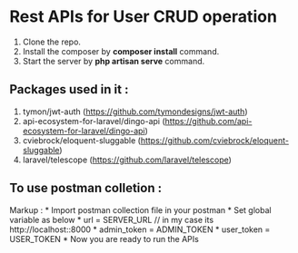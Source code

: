 # Rest APIs for User CRUD operation

1. Clone the repo.
2. Install the composer by **composer install** command.
3. Start the server by **php artisan serve** command.

## Packages used in it :

1. tymon/jwt-auth (https://github.com/tymondesigns/jwt-auth)
2. api-ecosystem-for-laravel/dingo-api (https://github.com/api-ecosystem-for-laravel/dingo-api)
3. cviebrock/eloquent-sluggable (https://github.com/cviebrock/eloquent-sluggable)
4. laravel/telescope (https://github.com/laravel/telescope)

## To use postman colletion :

Markup : * Import postman collection file in your postman
         * Set global variable as below
           * url = SERVER_URL // in my case its http://localhost::8000
           * admin_token = ADMIN_TOKEN
           * user_token = USER_TOKEN
         * Now you are ready to run the APIs
